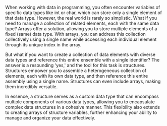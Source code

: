 When working with data in programming, you often encounter variables of specific data types like int or char, which can store only a single element of that data type. However, the real world is rarely so simplistic. What if you need to manage a collection of related elements, each with the same data type? Arrays offer a solution, allowing you to store multiple elements of a fixed (same) data type. With arrays, you can address this collection collectively using a single name while accessing each individual element through its unique index in the array.

But what if you want to create a collection of data elements with diverse data types and reference this entire ensemble with a single identifier? The answer is a resounding 'yes,' and the tool for this task is structures. Structures empower you to assemble a heterogeneous collection of elements, each with its own data type, and then reference this entire assembly using a single name. Structures can even include arrays, making them incredibly versatile.

In essence, a structure serves as a custom data type that can encompass multiple components of various data types, allowing you to encapsulate complex data structures in a cohesive manner. This flexibility also extends to creating arrays of structure variables, further enhancing your ability to manage and organize your data effectively.